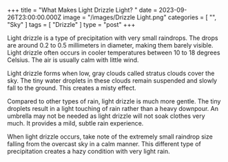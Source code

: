 +++
title = "What Makes Light Drizzle Light? "
date = 2023-09-26T23:00:00.000Z
image = "/images/Drizzle Light.png"
categories = [ "", "Sky" ]
tags = [ "Drizzle" ]
type = "post"
+++

Light drizzle is a type of precipitation with very small raindrops. The drops are around 0.2 to 0.5 millimeters in diameter, making them barely visible. Light drizzle often occurs in cooler temperatures between 10 to 18 degrees Celsius. The air is usually calm with little wind.

Light drizzle forms when low, gray clouds called stratus clouds cover the sky. The tiny water droplets in these clouds remain suspended and slowly fall to the ground. This creates a misty effect.

Compared to other types of rain, light drizzle is much more gentle. The tiny droplets result in a light touching of rain rather than a heavy downpour. An umbrella may not be needed as light drizzle will not soak clothes very much. It provides a mild, subtle rain experience.

When light drizzle occurs, take note of the extremely small raindrop size falling from the overcast sky in a calm manner. This different type of precipitation creates a hazy condition with very light rain.
